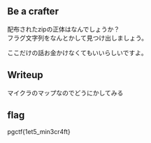 ## Be a crafter

配布されたzipの正体はなんでしょうか？  
フラグ文字列をなんとかして見つけ出しましょう。

ここだけの話お金かけなくてもいいらしいですよ。

## Writeup
マイクラのマップなのでどうにかしてみる

## flag
pgctf{1et5_min3cr4ft}
